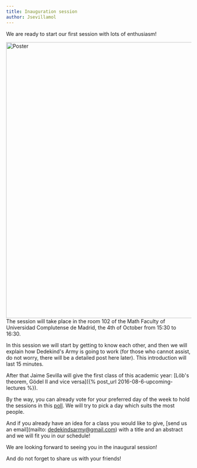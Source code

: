 ```yaml
---
title: Inauguration session
author: Jsevillamol
---
```

We are ready to start our first session with lots of enthusiasm!

<img src="https://document-export.canva.com/DAB_Wkdfz5w/20/preview/0001-42.png" alt="Poster" style="width: 750px;"/>
The session will take place in the room 102 of the Math Faculty of Universidad Complutense de Madrid, the 4th of October from 15:30 to 16:30.

In this session we will start by getting to know each other, and then we will explain how Dedekind's Army is going to work (for those who cannot assist, do not worry, there will be a detailed post here later). This introduction will last 15 minutes.

After that Jaime Sevilla will give the first class of this academic year: [Löb's theorem, Gödel II and vice versa]({% post_url 2016-08-6-upcoming-lectures %}).

By the way, you can already vote for your preferred day of the week to hold the sessions in this [poll](http://doodle.com/poll/itbh2vbbkcirrhxq). We will try to pick a day which suits the most people.

And if you already have an idea for a class you would like to give, [send us an email](mailto: dedekindsarmy@gmail.com) with a title and an abstract and we will fit you in our schedule!

We are looking forward to seeing you in the inaugural session!

And do not forget to share us with your friends!
